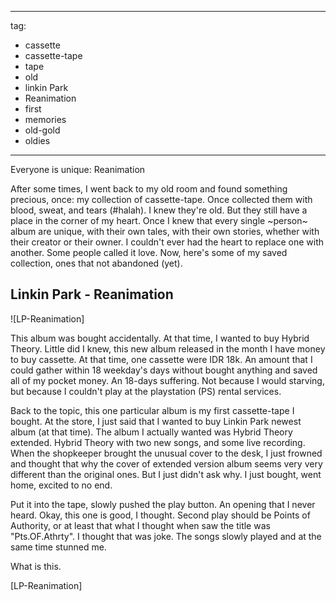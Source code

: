 -----------
tag:
 - cassette
 - cassette-tape
 - tape
 - old
 - linkin Park
 - Reanimation
 - first
 - memories
 - old-gold
 - oldies
---------------

Everyone is unique: Reanimation


After some  times, I went back to my old room and found something precious, once: my collection of cassette-tape. Once collected them with blood, sweat, and tears (#halah).  I knew they're old. But they still have a place in the corner of my heart. Once I knew that every single ~person~ album are unique, with their own tales, with their own stories, whether with their creator or their owner. I couldn't ever had the heart to replace one with another. Some people called it love. Now, here's some of my saved collection, ones that not abandoned (yet).


Linkin Park - Reanimation
-------------------------

![LP-Reanimation]

This album was bought accidentally. At that time, I wanted to buy Hybrid Theory. Little did I knew, this new album released in the month I have money to buy cassette. At that time, one cassette were IDR 18k. An amount that I could gather within 18 weekday's days without bought anything and saved all of my pocket money. An 18-days suffering. Not because I would starving, but because I couldn't play at the playstation (PS) rental services.

Back to the topic, this one particular album is my first cassette-tape I bought. At the store, I just said that I wanted to buy Linkin Park newest album (at that time). The album I actually wanted was Hybrid Theory extended. Hybrid Theory with two new songs, and some live recording. When the shopkeeper brought the unusual cover to the desk, I just frowned and thought that why the cover of extended version album seems very very different than the original ones. But I just didn't ask why. I just bought, went home, excited to no end.

Put it into the tape, slowly pushed the play button. An opening that I never heard. Okay, this one is good, I thought. Second play should be Points of Authority, or at least that what I thought when saw the title was "Pts.OF.Athrty". I thought that was joke. The songs slowly played and at the same time stunned me.

What is this.























[LP-Reanimation]
